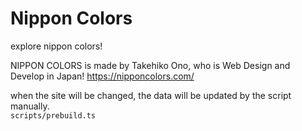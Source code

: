 # Nippon Colors

explore nippon colors!

NIPPON COLORS is made by Takehiko Ono, who is Web Design and Develop in Japan!
https://nipponcolors.com/

when the site will be changed, the data will be updated by the script manually.
<br>`scripts/prebuild.ts`